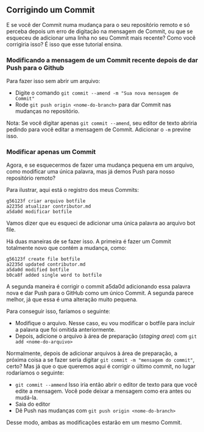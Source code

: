 ## Corrigindo um Commit

E se você der Commit numa mudança para o seu repositório remoto e só perceba depois um erro de digitação na mensagem de Commit, ou que se esqueceu de adicionar uma linha no seu Commit mais recente?
Como você corrigiria isso? É isso que esse tutorial ensina.

### Modificando a mensagem de um Commit recente depois de dar Push para o Github
Para fazer isso sem abrir um arquivo:
* Digite o comando ```git commit --amend -m "Sua nova mensagem de Commit"```
* Rode ```git push origin <nome-do-branch>``` para dar Commit nas mudanças no repositório.

Nota: Se você digitar apenas ```git commit --amend```, seu editor de texto abriria pedindo para você editar a mensagem de Commit.
Adicionar o ``-m`` previne isso.

### Modificar apenas um Commit

Agora, e se esquecermos de fazer uma mudança pequena em um arquivo, como modificar uma única palavra, mas já demos Push para nosso repositório remoto?

Para ilustrar, aqui está o registro dos meus Commits:
```
g56123f criar arquivo botfile
a2235d atualizar contributor.md
a5da0d modificar botfile
```
Vamos dizer que eu esqueci de adicionar uma única palavra ao arquivo bot file.

Há duas maneiras de se fazer isso. A primeira é fazer um Commit totalmente novo que contém a mudança, como:
```
g56123f create file botfile
a2235d updated contributor.md
a5da0d modified botfile
b0ca8f added single word to botfile
```
A segunda maneira é corrigir o commit a5da0d adicionando essa palavra nova e dar Push para o GitHub como um único Commit.
A segunda parece melhor, já que essa é uma alteração muito pequena.

Para conseguir isso, faríamos o seguinte:
* Modifique o arquivo. Nesse caso, eu vou modificar o botfile para incluir a palavra que foi omitida anteriormente.
* Depois, adicione o arquivo à área de preparação (*staging area*) com ```git add <nome-do-arquivo>```

 Normalmente, depois de adicionar arquivos à área de preparação, a próxima coisa a se fazer seria digitar `git commit -m "mensagem do commit"`, certo?
 Mas já que o que queremos aqui é corrigir o último commit, no lugar rodaríamos o seguinte:

* ```git commit --ammend```
Isso iria então abrir o editor de texto para que você edite a mensagem. Você pode deixar a mensagem como era antes ou mudá-la.
* Saia do editor
* Dê Push nas mudanças com ```git push origin <nome-do-branch>```

Desse modo, ambas as modificações estarão em um mesmo Commit.
